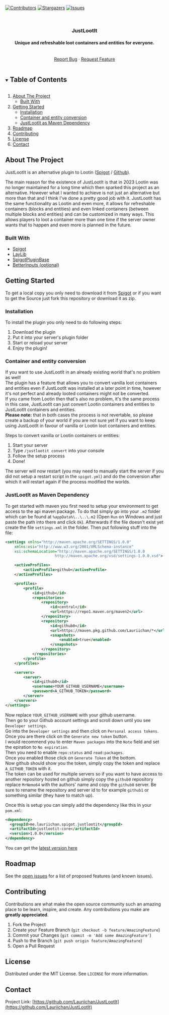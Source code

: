 [![Contributors][contributors-shield]][contributors-url]
[![Stargazers][stars-shield]][stars-url]
[![Issues][issues-shield]][issues-url]

<br />
<p align="center">
  <a href="https://github.com/Lauriichan/JustLootIt">
    <!-- Add project image -->
    <!--<img src="" alt="Logo" width="512"/>-->
  </a>

  <h3 align="center">JustLootIt</h3>
  <h4 align="center">Unique and refreshable loot containers and entities for everyone.</h4>

  <p align="center">
    <br />
    <a href="https://github.com/Lauriichan/JustLootIt/issues/new">Report Bug</a>
    ·
    <a href="https://github.com/Lauriichan/JustLootIt/issues/new">Request Feature</a>
  </p>
</p>




<!-- TABLE OF CONTENTS -->
<details open="open">
  <summary><h2 style="display: inline-block">Table of Contents</h2></summary>
  <ol>
    <li>
      <a href="#about-the-project">About The Project</a>
      <ul>
        <li><a href="#built-with">Built With</a></li>
      </ul>
    </li>
    <li>
      <a href="#getting-started">Getting Started</a>
      <ul>
        <li><a href="#installation">Installation</a></li>
        <li><a href="#container-and-entity-conversion">Container and entity conversion</a></li>
        <li><a href="#justlootit-as-maven-dependency">JustLootIt as Maven Dependency</a></li>
      </ul>
    </li>
    <li><a href="#roadmap">Roadmap</a></li>
    <li><a href="#contributing">Contributing</a></li>
    <li><a href="#license">License</a></li>
    <li><a href="#contact">Contact</a></li>
  </ol>
</details>



<!-- ABOUT THE PROJECT -->
## About The Project

<!-- <img src="images/banner.png" alt="BetterInputs Banner"/> -->
JustLootIt is an alternative plugin to Lootin ([Spigot](https://www.spigotmc.org/resources/90453/) / [Github](https://github.com/sachingorkar102/Lootin-plugin/)).

The main reason for the existence of JustLootIt is that in 2023 Lootin was no longer maintained for a long time which then sparked this project as an alternative. However what I wanted to achieve is not just an alternative but more than that and I think I've done a pretty good job with it.
JustLootIt has the same functionality as Lootin and even more, it allows for refreshable containers (blocks and entities) and even linked containers (between multiple blocks and entities) and can be customized in many ways.
This allows players to loot a container more than one time if the server owner wants that to happen and even more is planned in the future.

### Built With

* [Spigot](https://hub.spigotmc.org/stash/projects/SPIGOT/repos/spigot/browse)
* [LayLib](https://github.com/Lauriichan/LayLib)
* [SpigotPluginBase](https://github.com/Lauriichan/SpigotPluginBase)
* [BetterInputs (optional)](https://github.com/MrNemo64/better-inputs)


<!-- GETTING STARTED -->
## Getting Started

To get a local copy you only need to download it from [Spigot](https://www.spigotmc.org/resources/)
or if you want to get the Source just fork this repository or download it as zip.

### Installation

To install the plugin you only need to do following steps:
1. Download the plugin
2. Put it into your server's plugin folder
3. Start or reload your server
4. Enjoy the plugin!

### Container and entity conversion

If you want to use JustLootIt in an already existing world that's no problem as well!<br/>
The plugin has a feature that allows you to convert vanilla loot containers and entities even if JustLootIt was installed at a later point in time, however it's not perfect and already looted containers might not be converted.<br>
If you came from Lootin then that's also no problem, it's the same process in this case, JustLootIt can just convert Lootin containers and entities to JustLootIt containers and entities.<br>
<b>Please note:</b> that in both cases the process is not revertable, so please create a backup of your world if you are not sure yet if you want to keep using JustLootIt in favour of vanilla or Lootin loot containers and entities.

Steps to convert vanilla or Lootin containers or entities:
1. Start your server
2. Type `/justlootit convert` into your console
3. Follow the setup process
4. Done!

The server will now restart (you may need to manually start the server if you did not setup a restart script in the `spigot.yml`) and do the conversion after which it will restart again if the process modified the worlds.

### JustLootIt as Maven Dependency

To get started with maven you first need to setup your environment to get access to the api maven package.
To do that simply go into your `.m2` folder which can be found at `%appData%\..\..\.m2` (Open `Run` on Windows and just paste the path into there and click `Ok`).
Afterwards if the file doesn't exist yet create the file `settings.xml` in the folder.
Then put following stuff into the file:
```XML
<settings xmlns="http://maven.apache.org/SETTINGS/1.0.0"
	xmlns:xsi="http://www.w3.org/2001/XMLSchema-instance"
	xsi:schemaLocation="http://maven.apache.org/SETTINGS/1.0.0
                      http://maven.apache.org/xsd/settings-1.0.0.xsd">

	<activeProfiles>
		<activeProfile>github</activeProfile>
	</activeProfiles>

	<profiles>
		<profile>
			<id>github</id>
			<repositories>
				<repository>
					<id>central</id>
					<url>https://repo1.maven.org/maven2</url>
				</repository>
				<repository>
					<id>github0</id>
					<url>https://maven.pkg.github.com/Lauriichan/*</url>
					<snapshots>
						<enabled>true</enabled>
					</snapshots>
				</repository>
			</repositories>
		</profile>
	</profiles>

	<servers>
		<server>
			<id>github0</id>
			<username>YOUR_GITHUB_USERNAME</username>
			<password>A_GITHUB_TOKEN</password>
		</server>
	</servers>
</settings>
```
Now replace `YOUR_GITHUB_USERNAME` with your github username.<br>
Then go to your Github account settings and scroll down until you see `Developer settings`.<br>
Go into the `Developer settings` and then click on `Personal access tokens`.<br>
Once you are there click on the `Generate new token` button.<br>
I would recommend you to enter `Maven packages` into the `Note` field and set the epiration to `No expiration`.<br>
Then you need to enable `repo:status` and `read:packages`. <br>
Once you enabled those click on `Generate Token` at the bottom.<br>
Now github should show you the token, simply copy the token and replace `A_GITHUB_TOKEN` with it.<br>
The token can be used for multiple servers so if you want to have access to another repository hosted on github simply copy the `github0` repository replace `MrNemo64` with the authors' name and copy the `github0` server. Be sure to rename the repository and server id to for example `github1` or something similar (they have to match up).<br>

Once this is setup you can simply add the dependency like this in your `pom.xml`:
```xml
<dependency>
  <groupId>me.lauriichan.spigot.justlootit</groupId>
  <artifactId>justlootit-core</artifactId>
  <version>1.0.0</version>
</dependency>
```
You can get the [latest version here](https://github.com/MrNemo64/better-inputs/packages/1667483)

<!-- ROADMAP -->
## Roadmap

See the [open issues](https://github.com/Lauriichan/JustLootIt/issues) for a list of proposed features (and known issues).



<!-- CONTRIBUTING -->
## Contributing

Contributions are what make the open source community such an amazing place to be learn, inspire, and create. Any contributions you make are **greatly appreciated**.

1. Fork the Project
2. Create your Feature Branch (`git checkout -b feature/AmazingFeature`)
3. Commit your Changes (`git commit -m 'Add some AmazingFeature'`)
4. Push to the Branch (`git push origin feature/AmazingFeature`)
5. Open a Pull Request



<!-- LICENSE -->
## License
Distributed under the MIT License. See `LICENSE` for more information.



<!-- CONTACT -->
## Contact

Project Link: [https://github.com/Lauriichan/JustLootIt](https://github.com/Lauriichan/JustLootIt)

<!-- MARKDOWN LINKS & IMAGES -->
[contributors-shield]: https://img.shields.io/github/contributors/Lauriichan/JustLootIt.svg?style=flat-square
[contributors-url]: https://github.com/Lauriichan/JustLootIt/graphs/contributors
[stars-shield]: https://img.shields.io/github/stars/Lauriichan/JustLootIt.svg?style=flat-square
[stars-url]: https://github.com/Lauriichan/JustLootIt/stargazers
[issues-shield]: https://img.shields.io/github/issues/Lauriichan/JustLootIt.svg?style=flat-square
[issues-url]: https://github.com/Lauriichan/JustLootIt/issues